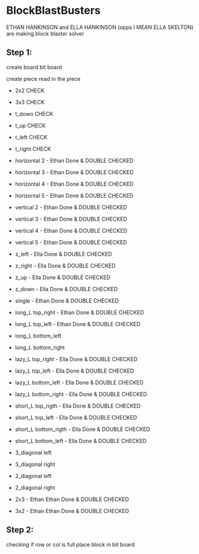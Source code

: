 # BlockBlastBusters

ETHAN HANKINSON and ELLA HANKINSON (opps I MEAN ELLA SKELTON) are making block blaster solver

## Step 1:
create board
bit board

create piece
read in the piece

- 2x2 CHECK
- 3x3 CHECK
- t_down CHECK
-  t_up CHECK
- t_left CHECK
- t_right CHECK

- horizontal 2 - Ethan Done & DOUBLE CHECKED
- horizontal 3 - Ethan Done & DOUBLE CHECKED
- horizontal 4 - Ethan Done & DOUBLE CHECKED
- horizontal 5 - Ethan Done & DOUBLE CHECKED 
- vertical 2 - Ethan Done & DOUBLE CHECKED
- vertical 3 - Ethan Done & DOUBLE CHECKED
- vertical 4 - Ethan Done & DOUBLE CHECKED
- vertical 5 - Ethan Done & DOUBLE CHECKED
- z_left - Ella Done & DOUBLE CHECKED
- z_right - Ella Done & DOUBLE CHECKED
- z_up - Ella Done & DOUBLE CHECKED
- z_down - Ella Done & DOUBLE CHECKED
- single - Ethan Done & DOUBLE CHECKED
- long_L top_right - Ethan Done & DOUBLE CHECKED
- long_L top_left - Ethan Done & DOUBLE CHECKED
- long_L bottom_left 
- long_L bottom_right
- lazy_L top_right - Ella Done & DOUBLE CHECKED
- lazy_L top_left - Ella Done & DOUBLE CHECKED
- lazy_L bottom_left - Ella Done & DOUBLE CHECKED
- lazy_L bottom_right - Ella Done & DOUBLE CHECKED
- short_L top_rigth - Ella Done & DOUBLE CHECKED
- short_L top_left - Ella Done & DOUBLE CHECKED
- short_L bottom_rigth - Ella Done & DOUBLE CHECKED
- short_L bottom_left - Ella Done & DOUBLE CHECKED
- 3_diagonal left
- 3_diagonal right
- 2_diagonal left
- 2_diagonal right
- 2x3 - Ethan Ethan Done & DOUBLE CHECKED
- 3x2 - Ethan Ethan Done & DOUBLE CHECKED


## Step 2:
checking if row or col is full
place block in bit board